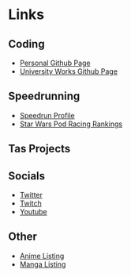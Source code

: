 # Links

## Coding
- <a href="https://github.com/goofbrush">Personal Github Page</a> 
- <a href="https://github.com/N0822325">University Works Github Page</a> 

## Speedrunning
- <a href="https://www.speedrun.com/user/goofbrush">Speedrun Profile</a> 
- <a href="https://podracing.gg/racer/goofbrush">Star Wars Pod Racing Rankings</a>

## Tas Projects

## Socials
- <a href="https://twitter.com/goofbrush">Twitter</a>
- <a href="https://www.twitch.tv/goofbrush">Twitch</a>
- <a href="https://www.youtube.com/channel/UCsypbrY4PrQEKQcCYOJ1Qbg">Youtube</a>

## Other
- <a href="https://myanimelist.net/animelist/GoofBrush?status=7&order=4&order2=0">Anime Listing</a>
- <a href="https://myanimelist.net/mangalist/GoofBrush?status=7&order=4&order2=0">Manga Listing</a>
